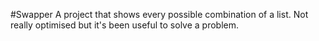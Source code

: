 #Swapper
A project that shows every possible combination of a list. Not really optimised but it's been useful to solve a problem.
